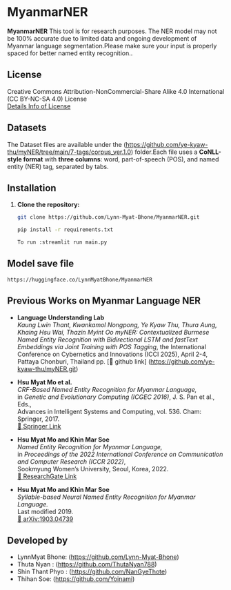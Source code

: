 # MyanmarNER

**MyanmarNER** This tool is for research purposes. The NER model may not be 100% accurate due to limited data and ongoing development of Myanmar language segmentation.Please make sure your input is properly spaced for better named entity recognition..


## License

Creative Commons Attribution-NonCommercial-Share Alike 4.0 International (CC BY-NC-SA 4.0) License  
[Details Info of License](https://creativecommons.org/licenses/by-nc-sa/4.0/) 


## Datasets

The Dataset files are available under the (https://github.com/ye-kyaw-thu/myNER/tree/main/7-tags/corpus_ver.1.0) folder.Each file uses a **CoNLL-style format** with **three columns**: word, part-of-speech (POS), and named entity (NER) tag, separated by tabs.


## Installation
1. **Clone the repository:**
   ```bash
   git clone https://github.com/Lynn-Myat-Bhone/MyanmarNER.git

   pip install -r requirements.txt

   To run :streamlit run main.py

## Model save file
    https://huggingface.co/LynnMyatBhone/MyanmarNER


## Previous Works on Myanmar Language NER

   - **Language Understanding Lab**  
        *Kaung Lwin Thant, Kwankamol Nongpong, Ye Kyaw Thu, Thura Aung, Khaing Hsu Wai, Thazin Myint Oo*
        *myNER: Contextualized Burmese Named Entity Recognition with Bidirectional LSTM and fastText Embeddings via Joint Training with POS Tagging*,
        the International Conference on Cybernetics and Innovations (ICCI 2025), April 2-4, Pattaya Chonburi, Thailand pp.
        [🔗 github link] (https://github.com/ye-kyaw-thu/myNER.git)

   - **Hsu Myat Mo et al.**  
        *CRF-Based Named Entity Recognition for Myanmar Language,*  
        in *Genetic and Evolutionary Computing (ICGEC 2016)*, J. S. Pan et al., Eds.,  
        Advances in Intelligent Systems and Computing, vol. 536. Cham: Springer, 2017.  
        [🔗 Springer Link](https://link.springer.com/chapter/10.1007/978-3-319-48490-7_24)

   - **Hsu Myat Mo and Khin Mar Soe**  
        *Named Entity Recognition for Myanmar Language,*  
        in *Proceedings of the 2022 International Conference on Communication and Computer Research (ICCR 2022)*,  
        Sookmyung Women’s University, Seoul, Korea, 2022.  
        [🔗 ResearchGate Link](https://www.researchgate.net/publication/379828999_Named_Entity_Recognition_for_Myanmar_Language)

   - **Hsu Myat Mo and Khin Mar Soe**  
        *Syllable-based Neural Named Entity Recognition for Myanmar Language.*  
        Last modified 2019.  
        [🔗 arXiv:1903.04739](https://arxiv.org/abs/1903.04739)



## Developed by
- LynnMyat Bhone: (https://github.com/Lynn-Myat-Bhone)
- Thuta Nyan : (https://github.com/ThutaNyan788)
- Shin Thant Phyo : (https://github.com/NanGyeThote)
- Thihan Soe: (https://github.com/Yoinami)

